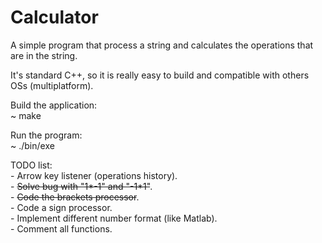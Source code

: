 # Calculator

A simple program that process a string and calculates the operations that are
in the string.

It's standard C++, so it is really easy to build and compatible with others
OSs (multiplatform).

Build the application:<br>
    ~ make

Run the program:<br>
    ~ ./bin/exe

TODO list:<br>
    - Arrow key listener (operations history).<br>
    - <strike>Solve bug with "1*-1" and "-1*1"</strike>.<br>
    - <strike>Code the brackets processor</strike>.<br>
    - Code a sign processor.<br> 
    - Implement different number format (like Matlab).<br>
    - Comment all functions.<br>
